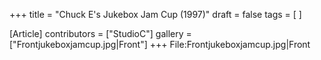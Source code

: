 +++
title = "Chuck E's Jukebox Jam Cup (1997)"
draft = false
tags = [ ]

[Article]
contributors = ["StudioC"]
gallery = ["Frontjukeboxjamcup.jpg|Front"]
+++
<gallery>
File:Frontjukeboxjamcup.jpg|Front
</gallery>